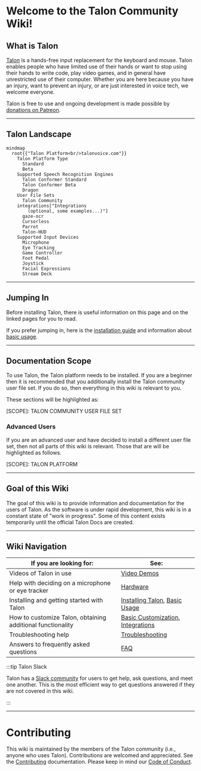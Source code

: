 # Welcome to the Talon Community Wiki!

## What is Talon

[Talon](https://talonvoice.com) is a hands-free input replacement for the keyboard and mouse. Talon enables people who have limited use of their hands or want to stop using their hands to write code, play video games, and in general have unrestricted use of their computer. Whether you are here because you have an injury, want to prevent an injury, or are just interested in voice tech, we welcome everyone.

Talon is free to use and ongoing development is made possible by [donations on Patreon](https://www.patreon.com/lunixbochs).

---

## Talon Landscape


```mermaid
mindmap
  root{{"Talon Platform<br/>talonvoice.com"}}
    Talon Platform Type
      Standard
      Beta
    Supported Speech Recognition Engines
      Talon Conformer Standard
      Talon Conformer Beta
      Dragon
    User File Sets
      Talon Community
    integrations["Integrations
        (optional, some examples...)"]
      gaze-ocr
      Cursorless
      Parrot
      Talon-HUD
    Supported Input Devices
      Microphone
      Eye Tracking
      Game Controller
      Foot Pedal
      Joystick
      Facial Expressions
      Stream Deck

```
---

## Jumping In

Before installing Talon, there is useful information on this page and on the linked pages for you to read.

If you prefer jumping in, here is the [installation guide](/Resource%20Hub/Talon%20Installation/installation_guide) and 
information about [basic usage](/Basic%20Usage/basic_usage).

---

## Documentation Scope

To use Talon, the Talon platform needs to be installed.
If you are a beginner then it is recommended that you additionally install the Talon community user file set.
If you do so, then everything in this wiki is relevant to you.

These sections will be highlighted as:

<div className="theme-admonition theme-admonition-note admonition_node_modules-@docusaurus-theme-classic-lib-theme-Admonition-Layout-styles-module admonition_xJq3 alert docoscope">
  <div className="admonitionHeading_node_modules-@docusaurus-theme-classic-lib-theme-Admonition-Layout-styles-module admonitionHeading_Gvgb">
    [SCOPE]: TALON COMMUNITY USER FILE SET
  </div>
</div>

### Advanced Users

If you are an advanced user and have decided to install a different user file set, then not all parts
of this wiki is relevant. Those that are will be highlighted as follows.

<div className="theme-admonition theme-admonition-note admonition_node_modules-@docusaurus-theme-classic-lib-theme-Admonition-Layout-styles-module admonition_xJq3 alert docoscope">
  <div className="admonitionHeading_node_modules-@docusaurus-theme-classic-lib-theme-Admonition-Layout-styles-module admonitionHeading_Gvgb">
    [SCOPE]: TALON PLATFORM
  </div>
</div>


---

## Goal of this Wiki

The goal of this wiki is to provide information and documentation for the users of Talon. As the software is under rapid development, this wiki is in a constant state of "work in progress". Some of this content exists temporarily until the official Talon Docs are created.

---

## Wiki Navigation

| If you are looking for:                                    | See:                                                                                                                       |
| ---------------------------------------------------------- | -------------------------------------------------------------------------------------------------------------------------- |
| Videos of Talon in use                                     | [Video Demos](/Integrations/talon_related_resources)                                                                     |
| Help with deciding on a microphone or eye tracker          | [Hardware](/Resource%20Hub/Hardware)                                                                                       |
| Installing and getting started with Talon                  | [Installing Talon](/Resource%20Hub/Talon%20Installation/installation_guide), [Basic Usage](/Basic%20Usage/basic_usage) |
| How to customize Talon, obtaining additional functionality | [Basic Customization](/Customization/basic_customization), [Integrations](/Integrations/essential-tools)                                              |
| Troubleshooting help                                       | [Troubleshooting](/Resource%20Hub/Speech%20Recognition/troubleshooting)                                                            |
| Answers to frequently asked questions                      | [FAQ](/Help/FAQ)                                                                                                           |

:::tip Talon Slack

Talon has a [Slack community](/Help/talon-slack) for users to get help, ask questions, and meet one another. This is the most efficient way to get questions answered if they are not covered in this wiki.

:::

---

# Contributing

This wiki is maintained by the members of the Talon community (i.e., anyone who uses Talon). Contributions are welcomed and appreciated. See the [Contributing](https://github.com/TalonCommunity/Wiki/blob/main/CONTRIBUTING.md) documentation. Please keep in mind our [Code of Conduct](https://github.com/TalonCommunity/Wiki/blob/main/CODE_OF_CONDUCT.md).
